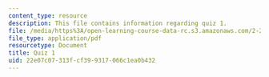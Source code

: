 ```yaml
---
content_type: resource
description: This file contains information regarding quiz 1.
file: /media/https%3A/open-learning-course-data-rc.s3.amazonaws.com/2-29-numerical-fluid-mechanics-spring-2015/22e07c07313fcf399317066c1ea0b432_MIT2_29S15_Quiz1.pdf
file_type: application/pdf
resourcetype: Document
title: Quiz 1
uid: 22e07c07-313f-cf39-9317-066c1ea0b432
---
```

